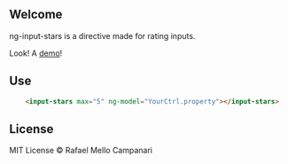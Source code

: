 ## Welcome

ng-input-stars is a directive made for rating inputs.

Look!  A [demo](http://lab.rafamello.com/ng-input-stars)!

## Use
```html
	<input-stars max="5" ng-model="YourCtrl.property"></input-stars>
```

## License

MIT License © Rafael Mello Campanari
